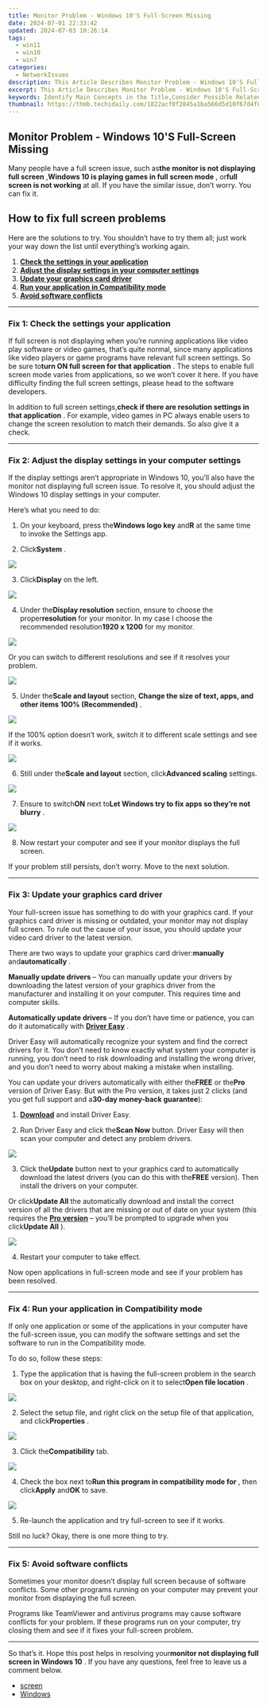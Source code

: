 ```yaml
---
title: Monitor Problem - Windows 10'S Full-Screen Missing
date: 2024-07-01 22:33:42
updated: 2024-07-03 10:26:14
tags:
  - win11
  - win10
  - win7
categories:
  - NetworkIssues
description: This Article Describes Monitor Problem - Windows 10'S Full-Screen Missing
excerpt: This Article Describes Monitor Problem - Windows 10'S Full-Screen Missing
keywords: Identify Main Concepts in the Title,Consider Possible Related Search Queries Users Might Have when Facing This Issue.,Evaluate Relevance and Popularity Based on Current Trends, User Intent, and Competition for Each Keyword or Phrase.,Ensure the Keywords Are Descriptive but Concise Enough to Fit Within Google's Character Limits.,Windows 10 Full-Screen Troubleshooting,Fixing Monitor Display Issues in Windows 10,How to Resolve Missing Full-Screen Mode in Windows 10,Enable Full-Screen on Windows 10,Unlock Windows 10'S Full Screen Option,Restoring Full-Screen Functionality on Windows 10 PC,Troubleshoot Missing Full-Screen Display in Windows 10
thumbnail: https://thmb.techidaily.com/1822acf0f2845a1ba566d5d10f67d4f8ab3c535b7e8e01b07d6d8502cd97e896.jpg
---
```


## Monitor Problem - Windows 10'S Full-Screen Missing

 Many people have a full screen issue, such as**the monitor is not displaying full screen** ,**Windows 10 is playing games in full screen mode** , or**full screen is not working** at all. If you have the similar issue, don’t worry. You can fix it.

## How to fix full screen problems

 Here are the solutions to try. You shouldn’t have to try them all; just work your way down the list until everything’s working again.

1. **[Check the settings in your application](#F1)**
2. **[Adjust the display settings in your computer settings](#F2)**
3. **[Update your graphics card driver](#F3)**
4. **[Run your application in Compatibility mode](#F4)**
5. **[Avoid software conflicts](#F5)**

---

### Fix 1: Check the settings your application

 If full screen is not displaying when you’re running applications like video play software or video games, that’s quite normal, since many applications like video players or game programs have relevant full screen settings. So be sure to**turn ON full screen for that application** . The steps to enable full screen mode varies from applications, so we won’t cover it here. If you have difficulty finding the full screen settings, please head to the software developers.

 In addition to full screen settings,**check if there are resolution settings in that application** . For example, video games in PC always enable users to change the screen resolution to match their demands. So also give it a check.

---

### Fix 2: Adjust the display settings in your computer settings

 If the display settings aren’t appropriate in Windows 10, you’ll also have the monitor not displaying full screen issue. To resolve it, you should adjust the Windows 10 display settings in your computer.

Here’s what you need to do:

 1) On your keyboard, press the**Windows logo key** and**R** at the same time to invoke the Settings app.

 2) Click**System** .

![](https://images.drivereasy.com/wp-content/uploads/2019/08/image-481.png)

 3) Click**Display** on the left.

![](https://images.drivereasy.com/wp-content/uploads/2019/08/image-482.png)

 4) Under the**Display resolution** section, ensure to choose the proper**resolution** for your monitor. In my case I choose the recommended resolution**1920 x 1200** for my monitor.

![](https://images.drivereasy.com/wp-content/uploads/2019/08/image-483.png)

 Or you can switch to different resolutions and see if it resolves your problem.

![](https://images.drivereasy.com/wp-content/uploads/2019/08/image-484.png)

 5) Under the**Scale and layout** section, **Change the size of text, apps, and other items 100% (Recommended)** .

![](https://images.drivereasy.com/wp-content/uploads/2019/08/image-485.png)

 If the 100% option doesn’t work, switch it to different scale settings and see if it works.

![](https://images.drivereasy.com/wp-content/uploads/2019/08/image-486.png)

 6) Still under the**Scale and layout** section, click**Advanced scaling** settings.

![](https://images.drivereasy.com/wp-content/uploads/2019/08/image-487.png)

 7) Ensure to switch**ON** next to**Let Windows try to fix apps so they’re not blurry** .

![](https://images.drivereasy.com/wp-content/uploads/2019/08/image-488.png)

 8) Now restart your computer and see if your monitor displays the full screen.

 If your problem still persists, don’t worry. Move to the next solution.

---

### Fix 3: Update your graphics card driver

 Your full-screen issue has something to do with your graphics card. If your graphics card driver is missing or outdated, your monitor may not display full screen. To rule out the cause of your issue, you should update your video card driver to the latest version.

 There are two ways to update your graphics card driver:**manually** and**automatically** .

**Manually update drivers** – You can manually update your drivers by downloading the latest version of your graphics driver from the manufacturer and installing it on your computer. This requires time and computer skills.

**Automatically update drivers** – If you don’t have time or patience, you can do it automatically with **[Driver Easy](https://tools.techidaily.com/drivereasy/download/)**  .

 Driver Easy will automatically recognize your system and find the correct drivers for it. You don’t need to know exactly what system your computer is running, you don’t need to risk downloading and installing the wrong driver, and you don’t need to worry about making a mistake when installing.

 You can update your drivers automatically with either the**FREE** or the**Pro** version of Driver Easy. But with the Pro version, it takes just 2 clicks (and you get full support and a**30-day money-back guarantee**):

 1) **[Download](https://tools.techidaily.com/drivereasy/download/)**  and install Driver Easy.

 2) Run Driver Easy and click the**Scan Now** button. Driver Easy will then scan your computer and detect any problem drivers.

![](https://images.drivereasy.com/wp-content/uploads/2019/08/image-489.png)

 3) Click the**Update** button next to your graphics card to automatically download the latest drivers (you can do this with the**FREE** version). Then install the drivers on your computer.

 Or click**Update All** the automatically download and install the correct version of all the drivers that are missing or out of date on your system (this requires the **[Pro version](https://tools.techidaily.com/drivereasy/download/)**  – you’ll be prompted to upgrade when you click**Update All** ).

![](https://images.drivereasy.com/wp-content/uploads/2019/08/image-490.png)

4) Restart your computer to take effect.

 Now open applications in full-screen mode and see if your problem has been resolved.

---

### Fix 4: Run your application in Compatibility mode

 If only one application or some of the applications in your computer have the full-screen issue, you can modify the software settings and set the software to run in the Compatibility mode.

To do so, follow these steps:

 1) Type the application that is having the full-screen problem in the search box on your desktop, and right-click on it to select**Open file location** .

![](https://images.drivereasy.com/wp-content/uploads/2019/08/image-491.png)

 2) Select the setup file, and right click on the setup file of that application, and click**Properties** .

![](https://images.drivereasy.com/wp-content/uploads/2019/08/image-492.png)

 3) Click the**Compatibility** tab.

![](https://images.drivereasy.com/wp-content/uploads/2019/08/image-493.png)

 4) Check the box next to**Run this program in compatibility mode for** , then click**Apply** and**OK** to save.

![](https://images.drivereasy.com/wp-content/uploads/2019/08/image-494.png)

5) Re-launch the application and try full-screen to see if it works.

Still no luck? Okay, there is one more thing to try.

---

### Fix 5: Avoid software conflicts

 Sometimes your monitor doesn’t display full screen because of software conflicts. Some other programs running on your computer may prevent your monitor from displaying the full screen.

 Programs like TeamViewer and antivirus programs may cause software conflicts for your problem. If these programs run on your computer, try closing them and see if it fixes your full-screen problem.

---

 So that’s it. Hope this post helps in resolving your**monitor not displaying full screen in Windows 10** . If you have any questions, feel free to leave us a comment below.

* [screen](https://tools.techidaily.com/drivereasy/download/)
* [Windows](https://tools.techidaily.com/drivereasy/download/)

<ins class="adsbygoogle"
     style="display:block"
     data-ad-format="autorelaxed"
     data-ad-client="ca-pub-7571918770474297"
     data-ad-slot="1223367746"></ins>



<ins class="adsbygoogle"
     style="display:block"
     data-ad-client="ca-pub-7571918770474297"
     data-ad-slot="8358498916"
     data-ad-format="auto"
     data-full-width-responsive="true"></ins>
